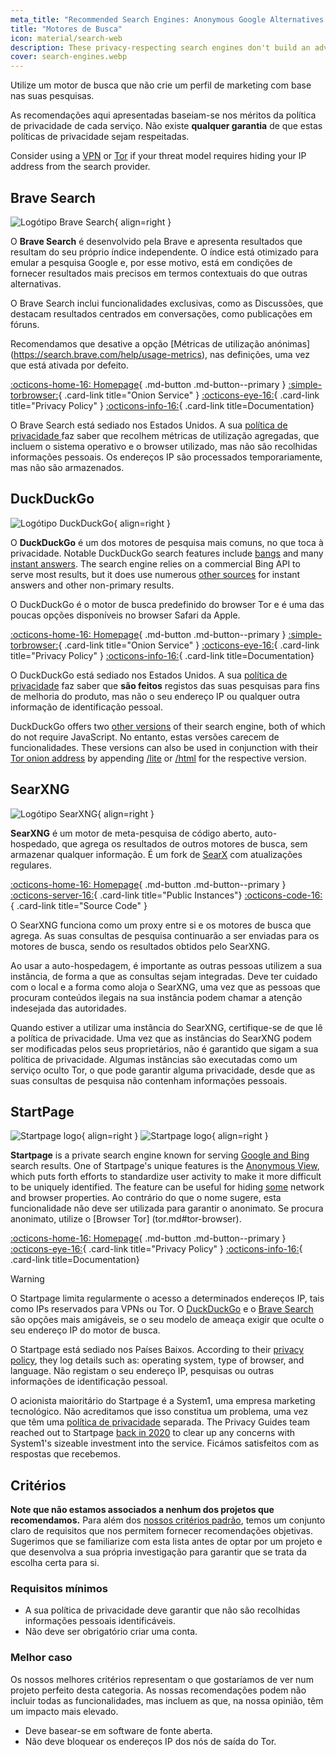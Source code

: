 ```yaml
---
meta_title: "Recommended Search Engines: Anonymous Google Alternatives - Privacy Guides"
title: "Motores de Busca"
icon: material/search-web
description: These privacy-respecting search engines don't build an advertising profile based on your searches.
cover: search-engines.webp
---
```


Utilize um motor de busca que não crie um perfil de marketing com base nas suas pesquisas.

As recomendações aqui apresentadas baseiam-se nos méritos da política de privacidade de cada serviço. Não existe **qualquer garantia** de que estas políticas de privacidade sejam respeitadas.

Consider using a [VPN](vpn.md) or [Tor](tor.md) if your threat model requires hiding your IP address from the search provider.

## Brave Search

<div class="admonition recommendation" markdown>

![Logótipo Brave Search](assets/img/search-engines/brave-search.svg){ align=right }

O **Brave Search** é desenvolvido pela Brave e apresenta resultados que resultam do seu próprio índice independente. O índice está otimizado para emular a pesquisa Google e, por esse motivo, está em condições de fornecer resultados mais precisos em termos contextuais do que outras alternativas.

O Brave Search inclui funcionalidades exclusivas, como as Discussões, que destacam resultados centrados em conversações, como publicações em fóruns.

Recomendamos que desative a opção [Métricas de utilização anónimas] (https://search.brave.com/help/usage-metrics), nas definições, uma vez que está ativada por defeito.

[:octicons-home-16: Homepage](https://search.brave.com){ .md-button .md-button--primary }
[:simple-torbrowser:](https://search.brave4u7jddbv7cyviptqjc7jusxh72uik7zt6adtckl5f4nwy2v72qd.onion){ .card-link title="Onion Service" }
[:octicons-eye-16:](https://search.brave.com/help/privacy-policy){ .card-link title="Privacy Policy" }
[:octicons-info-16:](https://search.brave.com/help){ .card-link title=Documentation}

</details>

</div>

O Brave Search está sediado nos Estados Unidos. A sua [ política de privacidade ](https://search.brave.com/help/privacy-policy) faz saber que recolhem métricas de utilização agregadas, que incluem o sistema operativo e o browser utilizado, mas não são recolhidas informações pessoais. Os endereços IP são processados temporariamente, mas não são armazenados.

## DuckDuckGo

<div class="admonition recommendation" markdown>

![Logótipo DuckDuckGo](assets/img/search-engines/duckduckgo.svg){ align=right }

O **DuckDuckGo** é um dos motores de pesquisa mais comuns, no que toca à privacidade. Notable DuckDuckGo search features include [bangs](https://duckduckgo.com/bang) and many [instant answers](https://help.duckduckgo.com/duckduckgo-help-pages/features/instant-answers-and-other-features). The search engine relies on a commercial Bing API to serve most results, but it does use numerous [other sources](https://help.duckduckgo.com/results/sources) for instant answers and other non-primary results.

O DuckDuckGo é o motor de busca predefinido do browser Tor e é uma das poucas opções disponíveis no browser Safari da Apple.

[:octicons-home-16: Homepage](https://duckduckgo.com){ .md-button .md-button--primary }
[:simple-torbrowser:](https://duckduckgogg42xjoc72x3sjasowoarfbgcmvfimaftt6twagswzczad.onion){ .card-link title="Onion Service" }
[:octicons-eye-16:](https://duckduckgo.com/privacy){ .card-link title="Privacy Policy" }
[:octicons-info-16:](https://help.duckduckgo.com){ .card-link title=Documentation}

</details>

</div>

O DuckDuckGo está sediado nos Estados Unidos. A sua [política de privacidade](https://duckduckgo.com/privacy) faz saber que **são feitos** registos das suas pesquisas para fins de melhoria do produto, mas não o seu endereço IP ou qualquer outra informação de identificação pessoal.

DuckDuckGo offers two [other versions](https://help.duckduckgo.com/features/non-javascript) of their search engine, both of which do not require JavaScript. No entanto, estas versões carecem de funcionalidades. These versions can also be used in conjunction with their [Tor onion address](https://duckduckgogg42xjoc72x3sjasowoarfbgcmvfimaftt6twagswzczad.onion) by appending [/lite](https://duckduckgogg42xjoc72x3sjasowoarfbgcmvfimaftt6twagswzczad.onion/lite) or [/html](https://duckduckgogg42xjoc72x3sjasowoarfbgcmvfimaftt6twagswzczad.onion/html) for the respective version.

## SearXNG

<div class="admonition recommendation" markdown>

![Logótipo SearXNG](assets/img/search-engines/searxng.svg){ align=right }

**SearXNG** é um motor de meta-pesquisa de código aberto, auto-hospedado, que agrega os resultados de outros motores de busca, sem armazenar qualquer informação. É um fork de [SearX](https://github.com/searx/searx) com atualizações regulares.

[:octicons-home-16: Homepage](https://searxng.org){ .md-button .md-button--primary }
[:octicons-server-16:](https://searx.space){ .card-link title="Public Instances"}
[:octicons-code-16:](https://github.com/searxng/searxng){ .card-link title="Source Code" }

</details>

</div>

O SearXNG funciona como um proxy entre si e os motores de busca que agrega. As suas consultas de pesquisa continuarão a ser enviadas para os motores de busca, sendo os resultados obtidos pelo SearXNG.

Ao usar a auto-hospedagem, é importante as outras pessoas utilizem a sua instância, de forma a que as consultas sejam integradas. Deve ter cuidado com o local e a forma como aloja o SearXNG, uma vez que as pessoas que procuram conteúdos ilegais na sua instância podem chamar a atenção indesejada das autoridades.

Quando estiver a utilizar uma instância do SearXNG, certifique-se de que lê a política de privacidade. Uma vez que as instâncias do SearXNG podem ser modificadas pelos seus proprietários, não é garantido que sigam a sua política de privacidade. Algumas instâncias são executadas como um serviço oculto Tor, o que pode garantir alguma privacidade, desde que as suas consultas de pesquisa não contenham informações pessoais.

## StartPage

<div class="admonition recommendation" markdown>

![Startpage logo](assets/img/search-engines/startpage.svg#only-light){ align=right }
![Startpage logo](assets/img/search-engines/startpage-dark.svg#only-dark){ align=right }

**Startpage** is a private search engine known for serving [Google and Bing](https://support.startpage.com/hc/articles/4522435533844-What-is-the-relationship-between-Startpage-and-your-search-partners-like-Google-and-Microsoft-Bing) search results.  One of Startpage's unique features is the [Anonymous View](https://startpage.com/en/anonymous-view), which puts forth efforts to standardize user activity to make it more difficult to be uniquely identified. The feature can be useful for hiding [some](https://support.startpage.com/hc/articles/4455540212116-The-Anonymous-View-Proxy-technical-details) network and browser properties. Ao contrário do que o nome sugere, esta funcionalidade não deve ser utilizada para garantir o anonimato. Se procura anonimato, utilize o [Browser Tor] (tor.md#tor-browser).

[:octicons-home-16: Homepage](https://startpage.com){ .md-button .md-button--primary }
[:octicons-eye-16:](https://startpage.com/en/privacy-policy){ .card-link title="Privacy Policy" }
[:octicons-info-16:](https://support.startpage.com/hc/categories/4481917470356-Startpage-Search-Engine){ .card-link title=Documentation}

</details>

</div>

<div class="admonition warning" markdown>
<p class="admonition-title">Warning</p>

O Startpage limita regularmente o acesso a determinados endereços IP, tais como IPs reservados para VPNs ou Tor. O [DuckDuckGo](#duckduckgo) e o [Brave Search](#brave-search) são opções mais amigáveis, se o seu modelo de ameaça exigir que oculte o seu endereço IP do motor de busca.

</div>

O Startpage está sediado nos Países Baixos. According to their [privacy policy](https://startpage.com/en/privacy-policy), they log details such as: operating system, type of browser, and language. Não registam o seu endereço IP, pesquisas ou outras informações de identificação pessoal.

O acionista maioritário do Startpage é a System1, uma empresa marketing tecnológico. Não acreditamos que isso constitua um problema, uma vez que têm uma [ política de privacidade](https://system1.com/terms/privacy-policy) separada. The Privacy Guides team reached out to Startpage [back in 2020](https://web.archive.org/web/20210118031008/https://blog.privacytools.io/relisting-startpage) to clear up any concerns with System1's sizeable investment into the service. Ficámos satisfeitos com as respostas que recebemos.

## Critérios

**Note que não estamos associados a nenhum dos projetos que recomendamos.** Para além dos [nossos critérios padrão](about/criteria.md), temos um conjunto claro de requisitos que nos permitem fornecer recomendações objetivas. Sugerimos que se familiarize com esta lista antes de optar por um projeto e que desenvolva a sua própria investigação para garantir que se trata da escolha certa para si.

### Requisitos mínimos

- A sua política de privacidade deve garantir que não são recolhidas informações pessoais identificáveis.
- Não deve ser obrigatório criar uma conta.

### Melhor caso

Os nossos melhores critérios representam o que gostaríamos de ver num projeto perfeito desta categoria. As nossas recomendações podem não incluir todas as funcionalidades, mas incluem as que, na nossa opinião, têm um impacto mais elevado.

- Deve basear-se em software de fonte aberta.
- Não deve bloquear os endereços IP dos nós de saída do Tor.
